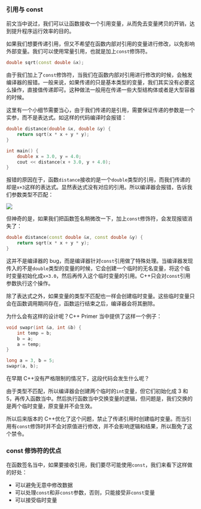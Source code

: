 ### 引用与 const

前文当中说过，我们可以让函数接收一个引用变量，从而免去变量拷贝的开销，达到提升程序运行效率的目的。

如果我们想要传递引用，但又不希望在函数内部对引用的变量进行修改，以免影响外部变量。我们可以使用常量引用，也就是加上`const`修饰符。

```C++
double sqrt(const double &x);
```

由于我们加上了`const`修饰符，当我们在函数内部对引用进行修改的时候，会触发编译器的报错。一般来说，如果传递的只是基本类型的变量，我们其实没有必要这么操作，直接值传递即可。这种做法一般用在传递一些大型结构体或者是大型容器的时候。

这里有一个小细节需要当心，由于我们传递的是引用，需要保证传递的参数是一个实参，而不是表达式。如这样的代码编译时会报错：

```C++
double distance(double &x, double &y) {
    return sqrt(x * x + y * y);
}

int main() {
	double x = 3.0, y = 4.0;
	cout << distance(x + 3.0, y + 4.0);
}
```

报错的原因在于，函数`distance`接收的是一个`double`类型的引用，而我们传递的却是`x+3`这样的表达式。显然表达式没有对应的引用。所以编译器会报错，告诉我们参数类型不匹配：

![](https://tva1.sinaimg.cn/large/008i3skNgy1gweff16ligj311y0d6gnj.jpg)

但神奇的是，如果我们把函数签名稍微改一下，加上`const`修饰符，会发现报错消失了：

```C++
double distance(const double &x, const double &y) {
    return sqrt(x * x + y * y);
}
```

这并不是编译器的 bug，而是编译器针对`const`引用做了特殊处理。当编译器发现传入的不是`double`类型的变量的时候，它会创建一个临时的无名变量，将这个临时变量初始化成`x+3.0`，然后再传入这个临时变量的引用。C++只会对`const`引用参数执行这个操作。

除了表达式之外，如果变量的类型不匹配也一样会创建临时变量。这些临时变量只会在函数调用期间存在，函数运行结束之后，编译器会将其删除。

为什么会有这样的设计呢？C++ Primer 当中提供了这样一个例子：

```C++
void swapr(int &a, int &b) {
    int temp = b;
	b = a;
    a = temp;
}

long a = 3, b = 5;
swapr(a, b);
```

在早期 C++没有严格限制的情况下，这段代码会发生什么呢？

由于类型不匹配，所以编译器会创建两个临时的`int`变量，但它们初始化成 3 和 5，再传入函数当中。然后执行函数当中交换变量的逻辑，但问题是，我们交换的是两个临时变量，原变量并不会生效。

所以后来版本的 C++优化了这个问题，禁止了传递引用时创建临时变量。而当引用有`const`修饰时并不会对原值进行修改，并不会影响逻辑和结果，所以豁免了这个禁令。

### const 修饰符的优点

在函数签名当中，如果要接收引用，我们要尽可能使用`const`，我们来看下这样做的好处：

- 可以避免无意中修改数据
- 可以处理`const`和非`const`参数，否则，只能接受非`const`变量
- 可以接受临时变量
